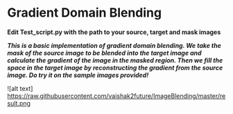 # Gradient Domain Blending

**Edit Test_script.py with the path to your source, target and mask images**

***This is a basic implementation of gradient domain blending. We take the mask of the source image to be blended into the target image and calculate the gradient of the image in the masked region. Then we fill the space in the target image by reconstructing the gradient from the source image. Do try it on the sample images provided!***

![alt text] https://raw.githubusercontent.com/vaishak2future/ImageBlending/master/result.png
